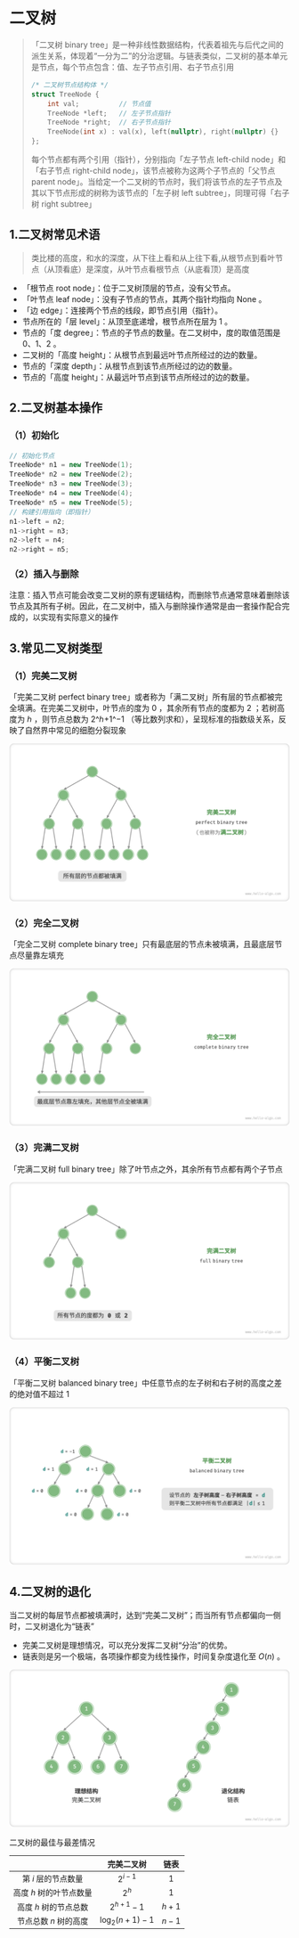# 二叉树

> 「二叉树 binary tree」是一种非线性数据结构，代表着祖先与后代之间的派生关系，体现着“一分为二”的分治逻辑。与链表类似，二叉树的基本单元是节点，每个节点包含：值、左子节点引用、右子节点引用
>
> ```cpp
> /* 二叉树节点结构体 */
> struct TreeNode {
>     int val;          // 节点值
>     TreeNode *left;   // 左子节点指针
>     TreeNode *right;  // 右子节点指针
>     TreeNode(int x) : val(x), left(nullptr), right(nullptr) {}
> };
> ```
>
> 每个节点都有两个引用（指针），分别指向「左子节点 left-child node」和「右子节点 right-child node」，该节点被称为这两个子节点的「父节点 parent node」。当给定一个二叉树的节点时，我们将该节点的左子节点及其以下节点形成的树称为该节点的「左子树 left subtree」，同理可得「右子树 right subtree」



## 1.二叉树常见术语

> 类比楼的高度，和水的深度，从下往上看和从上往下看,从根节点到看叶节点（从顶看底）是深度，从叶节点看根节点（从底看顶）是高度

- 「根节点 root node」：位于二叉树顶层的节点，没有父节点。
- 「叶节点 leaf node」：没有子节点的节点，其两个指针均指向 None 。
- 「边 edge」：连接两个节点的线段，即节点引用（指针）。
- 节点所在的「层 level」：从顶至底递增，根节点所在层为 1 。
- 节点的「度 degree」：节点的子节点的数量。在二叉树中，度的取值范围是 0、1、2 。
- 二叉树的「高度 height」：从根节点到最远叶节点所经过的边的数量。
- 节点的「深度 depth」：从根节点到该节点所经过的边的数量。
- 节点的「高度 height」：从最远叶节点到该节点所经过的边的数量。



## 2.二叉树基本操作

### （1）初始化

```cpp
// 初始化节点
TreeNode* n1 = new TreeNode(1);
TreeNode* n2 = new TreeNode(2);
TreeNode* n3 = new TreeNode(3);
TreeNode* n4 = new TreeNode(4);
TreeNode* n5 = new TreeNode(5);
// 构建引用指向（即指针）
n1->left = n2;
n1->right = n3;
n2->left = n4;
n2->right = n5;
```

### （2）插入与删除

注意：插入节点可能会改变二叉树的原有逻辑结构，而删除节点通常意味着删除该节点及其所有子树。因此，在二叉树中，插入与删除操作通常是由一套操作配合完成的，以实现有实际意义的操作



## 3.常见二叉树类型

### （1）完美二叉树

「完美二叉树 perfect binary tree」或者称为「满二叉树」所有层的节点都被完全填满。在完美二叉树中，叶节点的度为 0 ，其余所有节点的度都为 2 ；若树高度为 ℎ ，则节点总数为 2^ℎ+1^−1 （等比数列求和），呈现标准的指数级关系，反映了自然界中常见的细胞分裂现象

![](img/1.二叉树.assets/perfect_binary_tree.png)

### （2）完全二叉树

「完全二叉树 complete binary tree」只有最底层的节点未被填满，且最底层节点尽量靠左填充

![](img/1.二叉树.assets/complete_binary_tree.png)

### （3）完满二叉树

「完满二叉树 full binary tree」除了叶节点之外，其余所有节点都有两个子节点

![](img/1.二叉树.assets/full_binary_tree.png)

### （4）平衡二叉树

「平衡二叉树 balanced binary tree」中任意节点的左子树和右子树的高度之差的绝对值不超过 1

![](img/1.二叉树.assets/balanced_binary_tree.png)



## 4.二叉树的退化

当二叉树的每层节点都被填满时，达到“完美二叉树”；而当所有节点都偏向一侧时，二叉树退化为“链表”

- 完美二叉树是理想情况，可以充分发挥二叉树“分治”的优势。
- 链表则是另一个极端，各项操作都变为线性操作，时间复杂度退化至 $O(n)$ 。

![](img/1.二叉树.assets/binary_tree_best_worst_cases.png)

二叉树的最佳与最差情况

|                         |     完美二叉树     |  链表   |
| :---------------------: | :----------------: | :-----: |
|   第 $i$ 层的节点数量   |     $2^{i-1}$      |   $1$   |
| 高度 $h$ 树的叶节点数量 |       $2^h$        |   $1$   |
|  高度 $h$ 树的节点总数  |   $2^{h+1} - 1$    | $h + 1$ |
|  节点总数 $n$ 树的高度  | $\log_2 (n+1) - 1$ | $n - 1$ |

